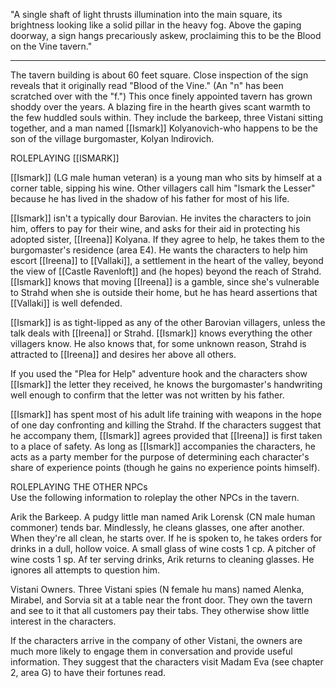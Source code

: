 "A single shaft of light thrusts illumination into the main square, its brightness looking like a solid pillar in the heavy fog. Above the gaping doorway, a sign hangs precariously askew, proclaiming this to be the Blood on the Vine tavern."
__________________________________

The tavern building is about 60 feet square. Close inspection of the sign reveals that it originally read "Blood of the Vine." (An "n" has been scratched over with the "f.") This once finely appointed tavern has grown shoddy over the years. A blazing fire in the hearth gives scant warmth to the few huddled souls within. They include the barkeep, three Vistani sitting together, and a man named [[Ismark]] Kolyanovich-who happens to be the son of the village burgomaster, Kolyan lndirovich.

ROLEPLAYING [[ISMARK]]

[[Ismark]] (LG male human veteran) is a young man who sits by himself at a corner table, sipping his wine. Other villagers call him "lsmark the Lesser" because he has lived in the shadow of his father for most of his life.

[[Ismark]] isn't a typically dour Barovian. He invites the characters to join him, offers to pay for their wine, and asks for their aid in protecting his adopted sister, [[Ireena]] Kolyana. If they agree to help, he takes them to the burgomaster's residence (area E4). He wants the characters to help him escort [[Ireena]] to [[Vallaki]], a settlement in the heart of the valley, beyond the view of [[Castle Ravenloft]] and (he hopes) beyond the reach of Strahd. [[Ismark]] knows that moving [[Ireena]] is a gamble, since she's vulnerable to Strahd when she is outside their home, but he has heard assertions that [[Vallaki]] is well defended.

[[Ismark]] is as tight-lipped as any of the other Barovian villagers, unless the talk deals with [[Ireena]] or Strahd. [[Ismark]] knows everything the other villagers know. He also knows that, for some unknown reason, Strahd is attracted to [[Ireena]] and desires her above all others.

If you used the "Plea for Help" adventure hook and the characters show [[Ismark]] the letter they received, he knows the burgomaster's handwriting well enough to confirm that the letter was not written by his father.

[[Ismark]] has spent most of his adult life training with weapons in the hope of one day confronting and killing the Strahd. If the characters suggest that he accompany them, [[Ismark]] agrees provided that [[Ireena]] is first taken to a place of safety. As long as [[Ismark]] accompanies the characters, he acts as a party member for the purpose of determining each character's share of experience points (though he gains no experience points himself).

ROLEPLAYING THE OTHER NPCs  
Use the following information to roleplay the other NPCs in the tavern.

Arik the Barkeep. A pudgy little man named Arik Lorensk (CN male human commoner) tends bar.
Mindlessly, he cleans glasses, one after another. When they're all clean, he starts over. If he is spoken to, he takes orders for drinks in a dull, hollow voice. A small glass of wine costs 1 cp. A pitcher of wine costs 1 sp. Af­ ter serving drinks, Arik returns to cleaning glasses. He ignores all attempts to question him.

Vistani Owners. Three Vistani spies (N female hu­ mans) named Alenka, Mirabel, and Sorvia sit at a table near the front door. They own the tavern and see to it that all customers pay their tabs. They otherwise show little interest in the characters.

If the characters arrive in the company of other Vistani, the owners are much more likely to engage them in conversation and provide useful information. They suggest that the characters visit Madam Eva (see chapter 2, area G) to have their fortunes read.
